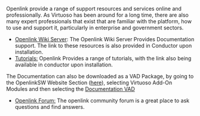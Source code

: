 Openlink provide a range of support resources and services online and professionally. As Virtuoso has been around for a long time, there are also many expert professionals that exist that are familiar with the platform, how to use and support it, particularly in enterprise and government sectors.


- [Openlink Wiki Server](https://wikis.openlinksw.com/MetaWiki/): The Openlink Wiki Server Provides Documentation support.  The link to these resources is also provided in Conductor upon installation.
- [Tutorials:](https://demo.openlinksw.com/tutorial/) Openlink Provides a range of tutorials, with the link also being available in conductor upon installation.  

The Documentation can also be downloaded as a VAD Package, by going to the OpenlinkSW Website Section ([here](https://shop.openlinksw.com/license_generator/vad/)), selecting Virtuoso Add-On Modules and then selecting the [Documentation VAD](https://www.openlinksw.com/describe/?url=http%3A%2F%2Fvirtuoso.openlinksw.com%2Fdata%2Fturtle%2Fapplications%2Fapplications.ttl%23DocumentationVad) 

- [Openlink Forum:](https://community.openlinksw.com/) The openlink community forum is a great place to ask questions and find answers. 